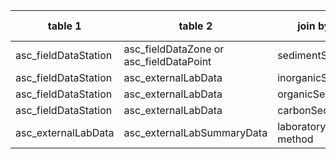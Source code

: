 |table 1|table 2|join by field table 1|Join by field table 2|
|--------------------|-------------------------------------------------|---------------------------------|---------------------------------|
|asc_fieldDataStation|asc_fieldDataZone     or       asc_fieldDataPoint|sedimentSampleID|sedimentSampleID|
|asc_fieldDataStation|asc_externalLabData|inorganicSedimentSampleID|sampleID|
|asc_fieldDataStation|asc_externalLabData|organicSedimentSampleID|sampleID|
|asc_fieldDataStation|asc_externalLabData|carbonSedimentSampleID|sampleID|
|asc_externalLabData|asc_externalLabSummaryData|laboratoryName x analyte x method|laboratoryName x analyte x method|
